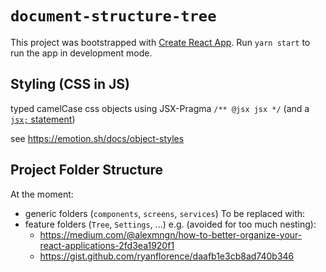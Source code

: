 # `document-structure-tree`

This project was bootstrapped with [Create React App](https://github.com/facebook/create-react-app).
Run `yarn start` to run the app in development mode.
<!-- TODO: Or visit the deployed site.-->

## Styling (CSS in JS)
typed camelCase css objects
using JSX-Pragma `/** @jsx jsx */` (and a [`jsx;` statement](https://stackoverflow.com/questions/54006540/emotion-js-with-create-react-app-referenceerror-jsx-is-not-defined))

see https://emotion.sh/docs/object-styles

## Project Folder Structure
At the moment:
- generic folders (`components`, `screens`, `services`)
To be replaced with:
- feature folders (`Tree`, `Settings`, ...)
  e.g. (avoided for too much nesting):
  - https://medium.com/@alexmngn/how-to-better-organize-your-react-applications-2fd3ea1920f1
  - https://gist.github.com/ryanflorence/daafb1e3cb8ad740b346
